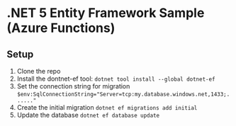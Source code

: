 # .NET 5 Entity Framework Sample (Azure Functions)

## Setup

1. Clone the repo
1. Install the dontnet-ef tool: 
  `dotnet tool install --global dotnet-ef`
1. Set the connection string for migration
  `$env:SqlConnectionString="Server=tcp:my.database.windows.net,1433;......"`
1. Create the initial migration
  `dotnet ef migrations add initial`
1. Update the database
  `dotnet ef database update`